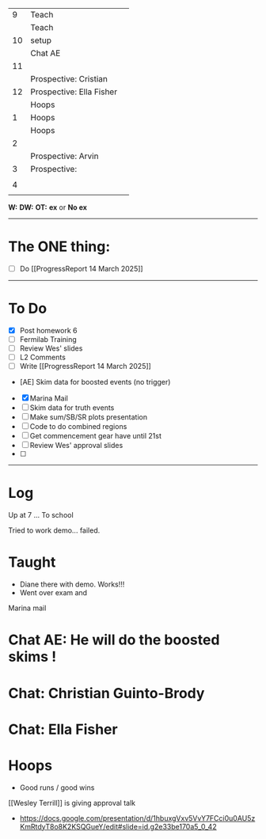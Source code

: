 
|     |                          |     |
| --- | ------------------------ | --- |
| 9   | Teach                    |     |
|     | Teach                    |     |
| 10  | setup                    |     |
|     | Chat AE                  |     |
| 11  |                          |     |
|     | Prospective: Cristian    |     |
| 12  | Prospective: Ella Fisher |     |
|     | Hoops                    |     |
| 1   | Hoops                    |     |
|     | Hoops                    |     |
| 2   |                          |     |
|     | Prospective: Arvin       |     |
| 3   | Prospective:             |     |
|     |                          |     |
| 4   |                          |     |
|     |                          |     |

**W:**
**DW:**
**OT:**
**ex** or **No ex**

---
# The ONE thing: 
- [ ] Do [[ProgressReport 14 March 2025]]

---
# To Do

- [x] Post homework 6
- [ ] Fermilab Training
- [ ] Review Wes' slides
- [ ] L2 Comments
- [ ] Write  [[ProgressReport 14 March 2025]]
- [AE] Skim data for boosted events (no trigger)
- [x] Marina Mail
- [ ] Skim data for truth events
- [ ] Make sum/SB/SR plots presentation
- [ ] Code to do combined regions
- [ ]  Get commencement gear have until 21st 
- [ ] Review Wes' approval slides
- [ ] 
---

# Log

Up at 7 ... To school 

Tried to work demo... failed. 

# Taught
- Diane there with demo.  Works!!!
- Went over exam and 

Marina mail
# Chat AE: He will do the boosted skims !

# Chat: Christian Guinto-Brody

# Chat: Ella Fisher


# Hoops
- Good runs / good wins

[[Wesley Terrill]] is giving approval talk
- https://docs.google.com/presentation/d/1hbuxgVxv5VvY7FCci0u0AU5zKmRtdyT8o8K2KSQGueY/edit#slide=id.g2e33be170a5_0_42